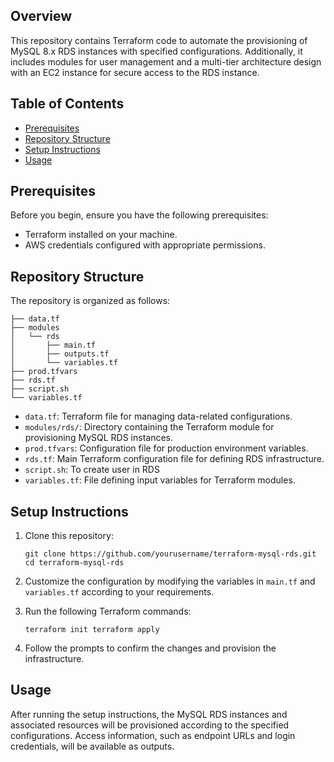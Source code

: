 
## Overview

This repository contains Terraform code to automate the provisioning of MySQL 8.x RDS instances with specified configurations. Additionally, it includes modules for user management and a multi-tier architecture design with an EC2 instance for secure access to the RDS instance.

## Table of Contents

-   [Prerequisites](https://chat.openai.com/c/57a16d82-e4f9-45aa-bd59-97c017e59b8f#prerequisites)
-   [Repository Structure](https://chat.openai.com/c/57a16d82-e4f9-45aa-bd59-97c017e59b8f#repository-structure)
-   [Setup Instructions](https://chat.openai.com/c/57a16d82-e4f9-45aa-bd59-97c017e59b8f#setup-instructions)
-   [Usage](https://chat.openai.com/c/57a16d82-e4f9-45aa-bd59-97c017e59b8f#usage)


## Prerequisites

Before you begin, ensure you have the following prerequisites:

-   Terraform installed on your machine.
-   AWS credentials configured with appropriate permissions.

## Repository Structure

The repository is organized as follows:


    ├── data.tf
    ├── modules
    │   └── rds
    │       ├── main.tf
    │       ├── outputs.tf
    │       └── variables.tf
    ├── prod.tfvars
    ├── rds.tf
    ├── script.sh
    └── variables.tf


- `data.tf`: Terraform file for managing data-related configurations.
- `modules/rds/`: Directory containing the Terraform module for provisioning MySQL RDS instances.
- `prod.tfvars`: Configuration file for production environment variables.
- `rds.tf`: Main Terraform configuration file for defining RDS infrastructure.
- `script.sh`: To create user in RDS
- `variables.tf`: File defining input variables for Terraform modules.

## Setup Instructions

1.  Clone this repository:
    

    
    `git clone https://github.com/yourusername/terraform-mysql-rds.git
    cd terraform-mysql-rds` 
    
2.  Customize the configuration by modifying the variables in `main.tf` and `variables.tf` according to your requirements.
    
3.  Run the following Terraform commands:
    

    `terraform init
    terraform apply` 
    
4.  Follow the prompts to confirm the changes and provision the infrastructure.
    

## Usage

After running the setup instructions, the MySQL RDS instances and associated resources will be provisioned according to the specified configurations. Access information, such as endpoint URLs and login credentials, will be available as outputs.

